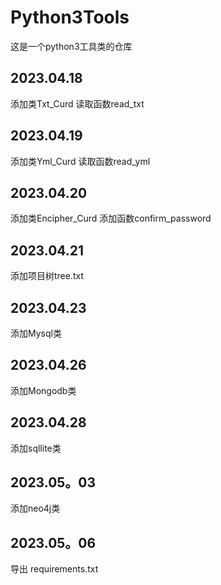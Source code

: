 # Python3Tools
这是一个python3工具类的仓库

## 2023.04.18
添加类Txt_Curd
读取函数read_txt

## 2023.04.19
添加类Yml_Curd
读取函数read_yml

## 2023.04.20
添加类Encipher_Curd
添加函数confirm_password

## 2023.04.21
添加项目树tree.txt

## 2023.04.23
添加Mysql类

## 2023.04.26
添加Mongodb类

## 2023.04.28
添加sqllite类

## 2023.05。03
添加neo4j类

## 2023.05。06
导出 requirements.txt